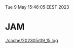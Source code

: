 Tue  9 May 15:46:05 EEST 2023
# JAM
<a href='./cache/202305/09_15.log'>./cache/202305/09_15.log</a>
